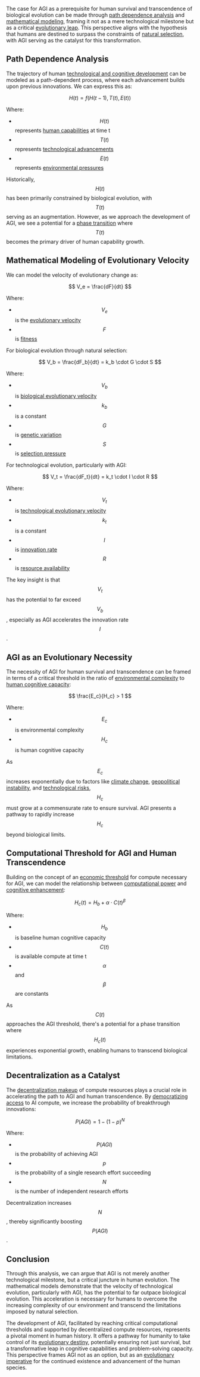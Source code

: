 The case for AGI as a prerequisite for human survival and transcendence of biological evolution can be made through [path dependence analysis](/literary_products/joes_notes/PATH_DEPENDENCE.md) and [mathematical modeling](/literary_products/joes_notes/MATHEMATICAL_MODELING.md), framing it not as a mere technological milestone but as a critical [evolutionary leap](/literary_products/joes_notes/EVOLUTIONARY_LEAP.md). This perspective aligns with the hypothesis that humans are destined to surpass the constraints of [natural selection](/literary_products/joes_notes/NATURAL_SELECTION.md), with AGI serving as the catalyst for this transformation.

## Path Dependence Analysis

The trajectory of human [technological and cognitive development](/literary_products/joes_notes/TECHNOLOGICAL_COGNITIVE_DEVELOPMENT.md) can be modeled as a path-dependent process, where each advancement builds upon previous innovations. We can express this as:

$$ H(t) = f(H(t-1), T(t), E(t)) $$

Where:
- $$ H(t) $$ represents [human capabilities](/literary_products/joes_notes/HUMAN_CAPABILITIES.md) at time t
- $$ T(t) $$ represents [technological advancements](/literary_products/joes_notes/TECHNOLOGICAL_ADVANCEMENTS.md)
- $$ E(t) $$ represents [environmental pressures](/literary_products/joes_notes/ENVIRONMENTAL_PRESSURES.md)

Historically, $$ H(t) $$ has been primarily constrained by biological evolution, with $$ T(t) $$ serving as an augmentation. However, as we approach the development of AGI, we see a potential for a [phase transition](/literary_products/joes_notes/PHASE_TRANSITION.md) where $$ T(t) $$ becomes the primary driver of human capability growth.

## Mathematical Modeling of Evolutionary Velocity

We can model the velocity of evolutionary change as:

$$ V_e = \frac{dF}{dt} $$

Where:
- $$ V_e $$ is the [evolutionary velocity](/literary_products/joes_notes/EVOLUTIONARY_VELOCITY.md)
- $$ F $$ is [fitness](/literary_products/joes_notes/FITNESS.md)

For biological evolution through natural selection:

$$ V_b = \frac{dF_b}{dt} = k_b \cdot G \cdot S $$

Where:
- $$ V_b $$ is [biological evolutionary velocity](/literary_products/joes_notes/BIOLOGICAL_EVOLUTIONARY_VELOCITY.md)
- $$ k_b $$ is a constant
- $$ G $$ is [genetic variation](/literary_products/joes_notes/GENETIC_VARIATION.md)
- $$ S $$ is [selection pressure](/literary_products/joes_notes/SELECTION_PRESSURE.md)

For technological evolution, particularly with AGI:

$$ V_t = \frac{dF_t}{dt} = k_t \cdot I \cdot R $$

Where:
- $$ V_t $$ is [technological evolutionary velocity](/literary_products/joes_notes/TECHNOLOGICAL_EVOLUTIONARY_VELOCITY.md)
- $$ k_t $$ is a constant
- $$ I $$ is [innovation rate](/literary_products/joes_notes/INNOVATION_RATE.md)
- $$ R $$ is [resource availability](/literary_products/joes_notes/RESOURCE_AVAILABILITY.md)

The key insight is that $$ V_t $$ has the potential to far exceed $$ V_b $$, especially as AGI accelerates the innovation rate $$ I $$.

## AGI as an Evolutionary Necessity

The necessity of AGI for human survival and transcendence can be framed in terms of a critical threshold in the ratio of [environmental complexity](/literary_products/joes_notes/ENVIRONMENTAL_COMPLEXITY.md) to [human cognitive capacity](/literary_products/joes_notes/HUMAN_COGNITIVE_CAPACITY.md):

$$ \frac{E_c}{H_c} > 1 $$

Where:
- $$ E_c $$ is environmental complexity
- $$ H_c $$ is human cognitive capacity

As $$ E_c $$ increases exponentially due to factors like [climate change](/literary_products/joes_notes/CLIMATE_CHANGE.md), [geopolitical instability](/literary_products/joes_notes/GEOPOLITICAL_INSTABILITY.md), and [technological risks](/literary_products/joes_notes/TECHNOLOGICAL_RISKS.md), $$ H_c $$ must grow at a commensurate rate to ensure survival. AGI presents a pathway to rapidly increase $$ H_c $$ beyond biological limits.

## Computational Threshold for AGI and Human Transcendence

Building on the concept of an [economic threshold](/literary_products/joes_notes/ECONOMIC_THRESHOLD.md) for compute necessary for AGI, we can model the relationship between [computational power](/literary_products/joes_notes/COMPUTATIONAL_POWER.md) and [cognitive enhancement](/literary_products/joes_notes/COGNITIVE_ENHANCEMENT.md):

$$ H_c(t) = H_b + \alpha \cdot C(t)^\beta $$

Where:
- $$ H_b $$ is baseline human cognitive capacity
- $$ C(t) $$ is available compute at time t
- $$ \alpha $$ and $$ \beta $$ are constants

As $$ C(t) $$ approaches the AGI threshold, there's a potential for a phase transition where $$ H_c(t) $$ experiences exponential growth, enabling humans to transcend biological limitations.

## Decentralization as a Catalyst

The [decentralization makeup](/literary_products/joes_notes/DECENTRALIZATION_MAKEUP.md) of compute resources plays a crucial role in accelerating the path to AGI and human transcendence. By [democratizing access](/literary_products/joes_notes/DEMOCRATIZING_ACCESS.md) to AI compute, we increase the probability of breakthrough innovations:

$$ P(AGI) = 1 - (1 - p)^N $$

Where:
- $$ P(AGI) $$ is the probability of achieving AGI
- $$ p $$ is the probability of a single research effort succeeding
- $$ N $$ is the number of independent research efforts

Decentralization increases $$ N $$, thereby significantly boosting $$ P(AGI) $$.

## Conclusion

Through this analysis, we can argue that AGI is not merely another technological milestone, but a critical juncture in human evolution. The mathematical models demonstrate that the velocity of technological evolution, particularly with AGI, has the potential to far outpace biological evolution. This acceleration is necessary for humans to overcome the increasing complexity of our environment and transcend the limitations imposed by natural selection.

The development of AGI, facilitated by reaching critical computational thresholds and supported by decentralized compute resources, represents a pivotal moment in human history. It offers a pathway for humanity to take control of its [evolutionary destiny](/literary_products/joes_notes/EVOLUTIONARY_DESTINY.md), potentially ensuring not just survival, but a transformative leap in cognitive capabilities and problem-solving capacity. This perspective frames AGI not as an option, but as an [evolutionary imperative](/literary_products/joes_notes/EVOLUTIONARY_IMPERATIVE.md) for the continued existence and advancement of the human species.